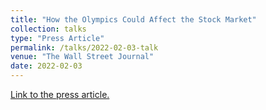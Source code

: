 ```yaml
---
title: "How the Olympics Could Affect the Stock Market"
collection: talks
type: "Press Article"
permalink: /talks/2022-02-03-talk
venue: "The Wall Street Journal"
date: 2022-02-03
---
```

[Link to the press article.](https://www.wsj.com/articles/olympics-affect-stock-market-11643849745)

